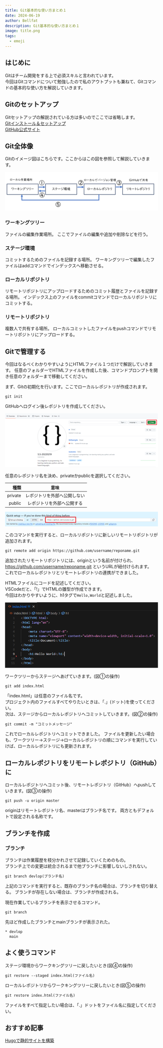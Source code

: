 ```yaml
---
title: Git基本的な使い方まとめ１
date: 2024-06-19
author: Bellfat
description: Git基本的な使い方まとめ１
image: title.png
tags:
  - emoji
---
```


## はじめに
Gitはチーム開発をする上で必須スキルと言われています。  
今回はGitコマンドについて勉強したので私のアウトプットも兼ねて、Gitコマンドの基本的な使い方を解説していきます。

## Gitのセットアップ 
Gitセットアップの解説されている方は多いのでここでは省略します。   
[Gitインストール＆セットアップ](https://qiita.com/T-H9703EnAc/items/4fbe6593d42f9a844b1c#%E6%89%8B%E9%A0%862git%E3%81%AE%E3%82%A4%E3%83%B3%E3%82%B9%E3%83%88%E3%83%BC%E3%83%AB)  
[GitHub公式サイト](https://github.com)

## Git全体像
Gitのイメージ図はこちらです。ここからはこの図を参照して解説していきます。  

![Landscape](GitHub_全体像.png) 

### ワーキングツリー
ファイルの編集作業場所。
ここでファイルの編集や追加や削除などを行う。
### ステージ環境
コミットするためのファイルを記録する場所。
ワーキングツリーで編集したファイルはaddコマンドでインデックスへ移動させる。
### ローカルリポジトリ
リモートリポジトリにアップロードするためのコミット履歴とファイルを記録する場所。
インデックス上のファイルをcommitコマンドでローカルリポジトリにコミットする。
### リモートリポジトリ
複数人で共有する場所。
ローカルコミットしたファイルをpushコマンドでリモートリポジトリにアップロードする。

## Gitで管理する
今回はなるべくわかりやすいようにHTMLファイル１つだけで解説していきます。
任意のフォルダーでHTMLファイルを作成した後、コマンドプロンプトを開き任意のフォルダーまで移動してください。 

まず、Gitの初期化を行います。ここでローカルレポジトリが作成されます。

```git
git init
```
GitHubへログイン後レポジトリを作成してください。  

![Landscape](GitHub_repo.png)  

任意のレポジトリ名を決め、privateかpublicを選択してください。  

|種類 | 意味 |
|---:| :---: |
|private | レポジトリを外部へ公開しない|
|public | レポジトリを外部へ公開する|  


![Landscape](GitHub_reponame.png)  

このコマンドを実行すると、ローカルリポジトリに新しいリモートリポジトリが追加されます。 
```git
git remote add origin https://github.com/username/reponame.git
```
追加されたリモートリポジトリには、originという名前が付けられ、https://github.com/username/reponame.git というURLが紐付けられます。  
これでローカルレポジトリとリモートレポジトリの連携ができました。

HTMLファイルにコードを記述してください。  
VSCodeだと、「!」でHTMLの雛型が作成できます。  
今回はわかりやすいように、h1タグで```Hello,World```と記述しました。  

![Landscape](VSCode.png)  

ワークツリーからステージへあげていきます。(図①の操作)

```git
git add index.html
```

「index.html」は任意のファイル名です。  
プロジェクト内のファイルすべてやりたいときは、「.」(ドット)を使ってください。  
次は、ステージからローカルレポジトリへコミットしていきます。(図②の操作)

```git
git commit -m "コミットメッセージ"
```

これでローカルレポジトリへコミットできました。
ファイルを更新したい場合も、ワークツリー→ステージ→ローカルレポジトリの順にコマンドを実行していけば、ローカルレポジトリにも更新されます。



## ローカルレポジトリをリモートレポジトリ（GitHub）に


ローカルレポジトリへコミット後、リモートレポジトリ（GitHub）へpushしていきます。(図③の操作)

```git
git push -u origin master
```

originはリモートレポジトリ名、masterはブランチ名です。
両方ともデフォルトで設定される名称です。

## ブランチを作成
### ブランチ
ブランチは作業履歴を枝分かれさせて記録していくためのもの。  
ブランチ上での変更は統合されるまで他ブランチに影響しないしされない。  

```git
git branch devlop(ブランチ名)
```
上記のコマンドを実行すると、既存のブランチ名の場合は、ブランチを切り替える。
ブランチが存在しない場合は、ブランチが作成される。

現在作業しているブランチを表示させるコマンド。  

```git
git branch 
```
先ほど作成したブランチとmainブランチが表示された。
```git
* devlop
  main
```


## よく使うコマンド

ステージ環境からワークキングツリーに戻したいとき(図④の操作)    

```git
git restore --staged index.html(ファイル名)
```

ローカルレポジトリからワークキングツリーに戻したいとき(図⑤の操作)  

```git
git restore index.html(ファイル名)
```

ファイルをすべて指定したい場合は、「.」ドットをファイル名に指定してください。

## おすすめ記事
[Hugoで静的サイトを構築](https://bellfat.com/ja-gb/posts/hugo-start/)   

